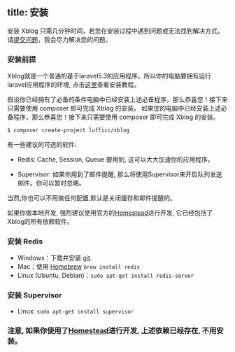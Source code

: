 title: 安装
---

安装 Xblog 只需几分钟时间，若您在安装过程中遇到问题或无法找到解决方式，请[提交问题](https://github.com/lufficc/Xblog/issues)，我会尽力解决您的问题。

### 安装前提

Xblog就是一个普通的基于laravel5.3的应用程序。所以你的电脑要拥有运行laravel应用程序的环境, 点击[这里](https://laravel.com/docs/5.3/installation)查看安装教程。

假设你已经拥有了必备的条件电脑中已经安装上述必备程序，那么恭喜您！接下来只需要使用 composer 即可完成 Xblog 的安装。
如果您的电脑中已经安装上述必备程序，那么恭喜您！接下来只需要使用 composer 即可完成 Xblog 的安装。

``` bash
$ composer create-project lufficc/xblog
```


有一些建议的可选的软件:
- Redis: Cache, Session, Queue 要用到, 这可以大大加速你的应用程序。

- Supervisor: 如果你用到了邮件提醒, 那么将使用Supervisor来开启队列发送邮件。你可以暂时忽略。

当然,你也可以不用做任何配置,默认是关闭缓存和邮件提醒的。

如果你做本地开发, 强烈建议使用官方的[Homestead](https://laravel.com/docs/5.3/homestead)进行开发, 它已经包括了Xblog的所有依赖软件。


### 安装 Redis

- Windows：下载并安装 [git](https://git-scm.com/download/win).
- Mac：使用 [Homebrew](http://mxcl.github.com/homebrew/) `brew install redis`
- Linux (Ubuntu, Debian)：`sudo apt-get install redis-server`

### 安装 Supervisor

- Linux: `sudo apt-get install supervisor`

### 注意, 如果你使用了[Homestead](https://laravel.com/docs/5.3/homestead)进行开发, 上述依赖已经存在, 不用安装。
